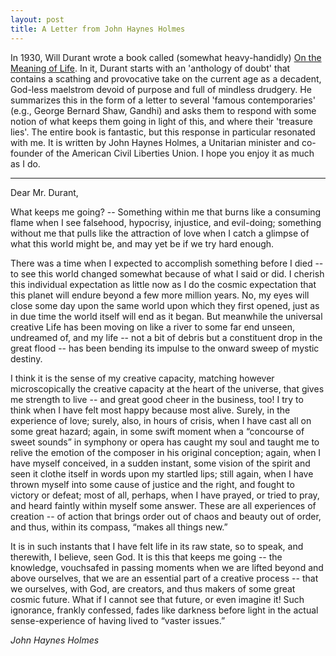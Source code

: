 ```yaml
---
layout: post
title: A Letter from John Haynes Holmes
---
```


In 1930, Will Durant wrote a book called (somewhat heavy-handidly) [On the Meaning of Life](https://www.goodreads.com/book/show/78160.On_the_Meaning_of_Life). In it, Durant starts with an 'anthology of doubt' that contains a scathing and provocative take on the current age as a decadent, God-less maelstrom devoid of purpose and full of mindless drudgery. He summarizes this in the form of a letter to several 'famous contemporaries' (e.g., George Bernard Shaw, Gandhi) and asks them to respond with some notion of what keeps them going in light of this, and where their 'treasure lies'. The entire book is fantastic, but this response in particular resonated with me. It is written by John Haynes Holmes, a Unitarian minister and co-founder of the American Civil Liberties Union. I hope you enjoy it as much as I do.

---

Dear Mr. Durant, 

What keeps me going? -- Something within me that burns like a consuming flame when I see falsehood, hypocrisy, injustice, and evil-doing; something without me that pulls like the attraction of love when I catch a glimpse of what this world might be, and may yet be if we try hard enough. 

There was a time when I expected to accomplish something before I died -- to see this world changed somewhat because of what I said or did. I cherish this individual expectation as little now as I do the cosmic expectation that this planet will endure beyond a few more million years. No, my eyes will close some day upon the same world upon which they first opened, just as in due time the world itself will end as it began. But meanwhile the universal creative Life has been moving on like a river to some far end unseen, undreamed of, and my life -- not a bit of debris but a constituent drop in the great flood -- has been bending its impulse to the onward sweep of mystic destiny. 

I think it is the sense of my creative capacity, matching however microscopically the creative capacity at the heart of the universe, that gives me strength to live -- and great good cheer in the business, too! I try to think when I have felt most happy because most alive. Surely, in the experience of love; surely, also, in hours of crisis, when I have cast all on some great hazard; again, in some swift moment when a “concourse of sweet sounds” in symphony or opera has caught my soul and taught me to relive the emotion of the composer in his original conception; again, when I have myself conceived, in a sudden instant, some vision of the spirit and seen it clothe itself in words upon my startled lips; still again, when I have thrown myself into some cause of justice and the right, and fought to victory or defeat; most of all, perhaps, when I have prayed, or tried to pray, and heard faintly within myself some answer. These are all experiences of creation -- of action that brings order out of chaos and beauty out of order, and thus, within its compass, “makes all things new.” 

It is in such instants that I have felt life in its raw state, so to speak, and therewith, I believe, seen God. It is this that keeps me going -- the knowledge, vouchsafed in passing moments when we are lifted beyond and above ourselves, that we are an essential part of a creative process -- that we ourselves, with God, are creators, and thus makers of some great cosmic future. What if I cannot see that future, or even imagine it! Such ignorance, frankly confessed, fades like darkness before light in the actual sense-experience of having lived to “vaster issues.”

*John Haynes Holmes*

